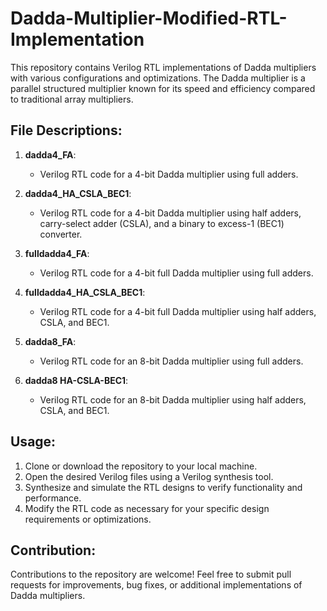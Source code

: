 # Dadda-Multiplier-Modified-RTL-Implementation
This repository contains Verilog RTL implementations of Dadda multipliers with various configurations and optimizations. The Dadda multiplier is a parallel structured multiplier known for its speed and efficiency compared to traditional array multipliers.

## File Descriptions:

1. **dadda4_FA**:
   - Verilog RTL code for a 4-bit Dadda multiplier using full adders.

2. **dadda4_HA_CSLA_BEC1**:
   - Verilog RTL code for a 4-bit Dadda multiplier using half adders, carry-select adder (CSLA), and a binary to excess-1 (BEC1) converter.

3. **fulldadda4_FA**:
   - Verilog RTL code for a 4-bit full Dadda multiplier using full adders.

4. **fulldadda4_HA_CSLA_BEC1**:
   - Verilog RTL code for a 4-bit full Dadda multiplier using half adders, CSLA, and BEC1.

5. **dadda8_FA**:
   - Verilog RTL code for an 8-bit Dadda multiplier using full adders.

6. **dadda8 HA-CSLA-BEC1**:
   - Verilog RTL code for an 8-bit Dadda multiplier using half adders, CSLA, and BEC1.

## Usage:

1. Clone or download the repository to your local machine.
2. Open the desired Verilog files using a Verilog synthesis tool.
3. Synthesize and simulate the RTL designs to verify functionality and performance.
4. Modify the RTL code as necessary for your specific design requirements or optimizations.

## Contribution:
Contributions to the repository are welcome! Feel free to submit pull requests for improvements, bug fixes, or additional implementations of Dadda multipliers.
